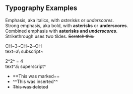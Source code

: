 <br>

## Typography Examples

Emphasis, aka italics, with *asterisks* or _underscores_.  
Strong emphasis, aka bold, with **asterisks** or __underscores__.  
Combined emphasis with **asterisks and _underscores_**.  
Strikethrough uses two tildes. ~~Scratch this.~~

CH~3~CH~2~OH  
text~a\ subscript~  

2^2^ = 4  
text^a\ superscript^  

- ==This was marked==
- ^^This was inserted^^
- ~~This was deleted~~

<br>